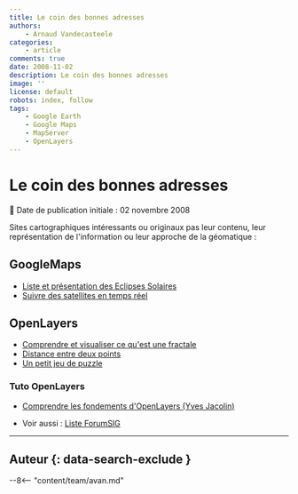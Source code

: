 ```yaml
---
title: Le coin des bonnes adresses
authors:
    - Arnaud Vandecasteele
categories:
    - article
comments: true
date: 2008-11-02
description: Le coin des bonnes adresses
image: ''
license: default
robots: index, follow
tags:
    - Google Earth
    - Google Maps
    - MapServer
    - OpenLayers
---
```


# Le coin des bonnes adresses

:calendar: Date de publication initiale : 02 novembre 2008

Sites cartographiques intéressants ou originaux pas leur contenu, leur représentation de l'information ou leur approche de la géomatique :

## GoogleMaps

- [Liste et présentation des Eclipses Solaires](http://xjubier.free.fr/en/site_pages/SolarEclipsesGoogleMaps.html)
- [Suivre des satellites en temps réel](http://www.n2yo.com/)

## OpenLayers

- [Comprendre et visualiser ce qu'est une fractale](http://gis.ibbeck.de/apps/Mandelbrot/htdocs/wms_mandelbrot_frames.html)
- [Distance entre deux points](http://gis.ibbeck.de/ginfo/apps/OLExamples/OL26/examples/gc_example.html)
- [Un petit jeu de puzzle](http://gis.ibbeck.de/ginfo/apps/pentominoes/pentominoes.html)

### Tuto OpenLayers

- [Comprendre les fondements d'OpenLayers (Yves Jacolin)](http://georezo.net/blog/geolibre/2008/11/02/introduction-a-openlayers-workshop-en-francais/#more-66)

- Voir aussi : [Liste ForumSIG](http://www.forumsig.org/showthread.php?t=2442)

----

## Auteur {: data-search-exclude }

--8<-- "content/team/avan.md"
